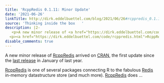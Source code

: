 ```yaml
---
title: 'RcppRedis 0.1.11: Minor Update'
date: '2021-06-26'
linkTitle: http://dirk.eddelbuettel.com/blog/2021/06/26#rcppredis_0.1.11
source: 'Thinking inside the box   '
description: |2-
   <p>A new minor release of <a href="https://dirk.eddelbuettel.com/code/rcppredis.html">RcppRedis</a> arrived on <a href="https://cran.r-project.org">CRAN</a>, the first update since the <a href="http://dirk.eddelbuettel.com/blog/2020/01/16#rcppredis_0.1.10">last release</a> in January of last year.</p>
  <p><a href="https://dirk.eddelbuettel.com/code/rcppredis.html">RcppRedis</a> is one of several packages connecting R to the fabulous <a href="https://redis.io">Redis</a> in-memory datastructure store (and much more). <a href="https://dirk.eddelbuettel.com/code/rcppredis.html">RcppRedis</a> does  ...
disable_comments: true
---
```

 <p>A new minor release of <a href="https://dirk.eddelbuettel.com/code/rcppredis.html">RcppRedis</a> arrived on <a href="https://cran.r-project.org">CRAN</a>, the first update since the <a href="http://dirk.eddelbuettel.com/blog/2020/01/16#rcppredis_0.1.10">last release</a> in January of last year.</p>
<p><a href="https://dirk.eddelbuettel.com/code/rcppredis.html">RcppRedis</a> is one of several packages connecting R to the fabulous <a href="https://redis.io">Redis</a> in-memory datastructure store (and much more). <a href="https://dirk.eddelbuettel.com/code/rcppredis.html">RcppRedis</a> does  ...